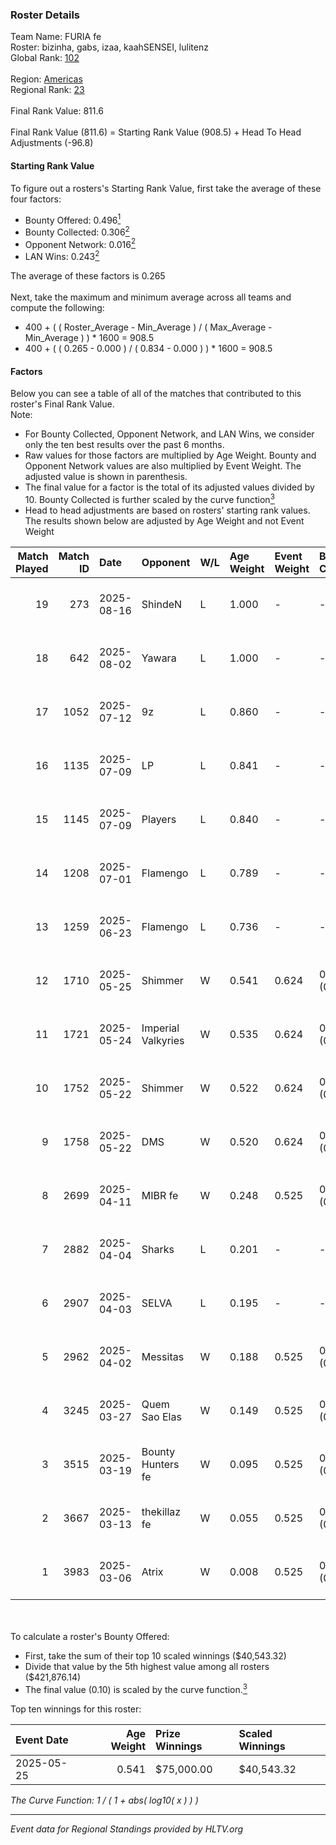 ### Roster Details<br />
Team Name: FURIA fe<br />
Roster: bizinha, gabs, izaa, kaahSENSEI, lulitenz<br />
Global Rank: [102](../../standings_global_2025_09_01.md)<br />
<br />
Region: [Americas]( ../../standings_americas_2025_09_01.md)<br />
Regional Rank: [23]( ../../standings_americas_2025_09_01.md)<br />
<br />
Final Rank Value:  811.6<br />
<br />
Final Rank Value (811.6) = Starting Rank Value (908.5) + Head To Head Adjustments (-96.8)<br />

#### Starting Rank Value<br />
To figure out a rosters's Starting Rank Value, first take the average of these four factors:<br />
- Bounty Offered: 0.496[<sup>1</sup>](#table2)
- Bounty Collected: 0.306[<sup>2</sup>](#table1)
- Opponent Network: 0.016[<sup>2</sup>](#table1)
- LAN Wins: 0.243[<sup>2</sup>](#table1)

The average of these factors is 0.265<br />
<br />
Next, take the maximum and minimum average across all teams and compute the following:<br />
- 400 + ( ( Roster_Average - Min_Average ) / ( Max_Average - Min_Average ) ) * 1600 = 908.5
- 400 + ( ( 0.265 - 0.000 ) / ( 0.834 - 0.000 ) ) * 1600 = 908.5


#### Factors<br />
Below you can see a table of all of the matches that contributed to this roster's Final Rank Value.<br />
Note:<br />

- For Bounty Collected, Opponent Network, and LAN Wins, we consider only the ten best results over the past 6 months.
- Raw values for those factors are multiplied by Age Weight. Bounty and Opponent Network values are also multiplied by Event Weight. The adjusted value is shown in parenthesis.
- The final value for a factor is the total of its adjusted values divided by 10. Bounty Collected is further scaled by the curve function[<sup>3</sup>](#curveFunction)
- Head to head adjustments are based on rosters' starting rank values. The results shown below are adjusted by Age Weight and not Event Weight
<span id="table1"></span><br />


| Match Played | Match ID | Date       | Opponent           | W/L | Age Weight | Event Weight | Bounty Collected | Opponent Network | LAN Wins  | H2H Adj. | Roster                                    |
| -: | -: | :- | :- | :- | :- | :- | :- | :- | :- | -: | :- |
|           19 |      273 | 2025-08-16 | ShindeN            | L   | 1.000      | -            | -                | -                | -         |   -15.82 | bizinha, gabs, izaa, kaahSENSEI, lulitenz |
|           18 |      642 | 2025-08-02 | Yawara             | L   | 1.000      | -            | -                | -                | -         |   -21.07 | bizinha, gabs, izaa, kaahSENSEI, lulitenz |
|           17 |     1052 | 2025-07-12 | 9z                 | L   | 0.860      | -            | -                | -                | -         |   -10.02 | bizinha, gabs, izaa, kaahSENSEI, lulitenz |
|           16 |     1135 | 2025-07-09 | LP                 | L   | 0.841      | -            | -                | -                | -         |   -18.07 | bizinha, gabs, izaa, kaahSENSEI, lulitenz |
|           15 |     1145 | 2025-07-09 | Players            | L   | 0.840      | -            | -                | -                | -         |   -20.93 | bizinha, gabs, izaa, kaahSENSEI, lulitenz |
|           14 |     1208 | 2025-07-01 | Flamengo           | L   | 0.789      | -            | -                | -                | -         |   -14.21 | bizinha, gabs, izaa, kaahSENSEI, lulitenz |
|           13 |     1259 | 2025-06-23 | Flamengo           | L   | 0.736      | -            | -                | -                | -         |   -14.20 | bizinha, gabs, izaa, kaahSENSEI, lulitenz |
|           12 |     1710 | 2025-05-25 | Shimmer            | W   | 0.541      | 0.624        | 0.058 (0.019)    | 0.150 (0.051)    | 1 (0.541) |     6.07 | bizinha, gabs, izaa, kaahSENSEI, lulitenz |
|           11 |     1721 | 2025-05-24 | Imperial Valkyries | W   | 0.535      | 0.624        | 0.034 (0.011)    | 0.107 (0.036)    | 1 (0.535) |     5.10 | bizinha, gabs, izaa, kaahSENSEI, lulitenz |
|           10 |     1752 | 2025-05-22 | Shimmer            | W   | 0.522      | 0.624        | 0.058 (0.019)    | 0.150 (0.049)    | 1 (0.522) |     5.92 | bizinha, gabs, izaa, kaahSENSEI, lulitenz |
|            9 |     1758 | 2025-05-22 | DMS                | W   | 0.520      | 0.624        | 0.010 (0.003)    | 0.015 (0.005)    | 1 (0.520) |     3.02 | bizinha, gabs, izaa, kaahSENSEI, lulitenz |
|            8 |     2699 | 2025-04-11 | MIBR fe            | W   | 0.248      | 0.525        | 0.010 (0.001)    | 0.024 (0.003)    | 0 (0.000) |     1.53 | bizinha, gabs, izaa, kaahSENSEI, lulitenz |
|            7 |     2882 | 2025-04-04 | Sharks             | L   | 0.201      | -            | -                | -                | -         |    -2.37 | bizinha, gabs, izaa, kaahSENSEI, lulitenz |
|            6 |     2907 | 2025-04-03 | SELVA              | L   | 0.195      | -            | -                | -                | -         |    -4.03 | bizinha, gabs, izaa, kaahSENSEI, lulitenz |
|            5 |     2962 | 2025-04-02 | Messitas           | W   | 0.188      | 0.525        | 0.001 (0.000)    | 0.052 (0.005)    | 0 (0.000) |     0.82 | bizinha, gabs, izaa, kaahSENSEI, lulitenz |
|            4 |     3245 | 2025-03-27 | Quem Sao Elas      | W   | 0.149      | 0.525        | 0.001 (0.000)    | 0.055 (0.004)    | 0 (0.000) |     0.68 | bizinha, gabs, izaa, kaahSENSEI, lulitenz |
|            3 |     3515 | 2025-03-19 | Bounty Hunters fe  | W   | 0.095      | 0.525        | 0.001 (0.000)    | 0.019 (0.001)    | 0 (0.000) |     0.45 | bizinha, gabs, izaa, kaahSENSEI, lulitenz |
|            2 |     3667 | 2025-03-13 | thekillaz fe       | W   | 0.055      | 0.525        | 0.001 (0.000)    | 0.069 (0.002)    | 0 (0.000) |     0.26 | bizinha, gabs, izaa, kaahSENSEI, lulitenz |
|            1 |     3983 | 2025-03-06 | Atrix              | W   | 0.008      | 0.525        | 0.001 (0.000)    | 0.079 (0.000)    | 0 (0.000) |     0.04 | bizinha, gabs, izaa, kaahSENSEI, lulitenz |

<br />
<span id="table2"></span><br />
To calculate a roster's Bounty Offered:<br />

- First, take the sum of their top 10 scaled winnings ($40,543.32)
- Divide that value by the 5th highest value among all rosters ($421,876.14)
- The final value (0.10) is scaled by the curve function.[<sup>3</sup>](#curveFunction)

Top ten winnings for this roster:<br />

| Event Date | Age Weight | Prize Winnings | Scaled Winnings |
| :- | -: | :- | :- |
| 2025-05-25 |      0.541 | $75,000.00     | $40,543.32      |


<span id="curveFunction"></span>_The Curve Function: 1 / ( 1 + abs( log10( x ) ) )_<br />

---
_Event data for Regional Standings provided by HLTV.org_<br />
